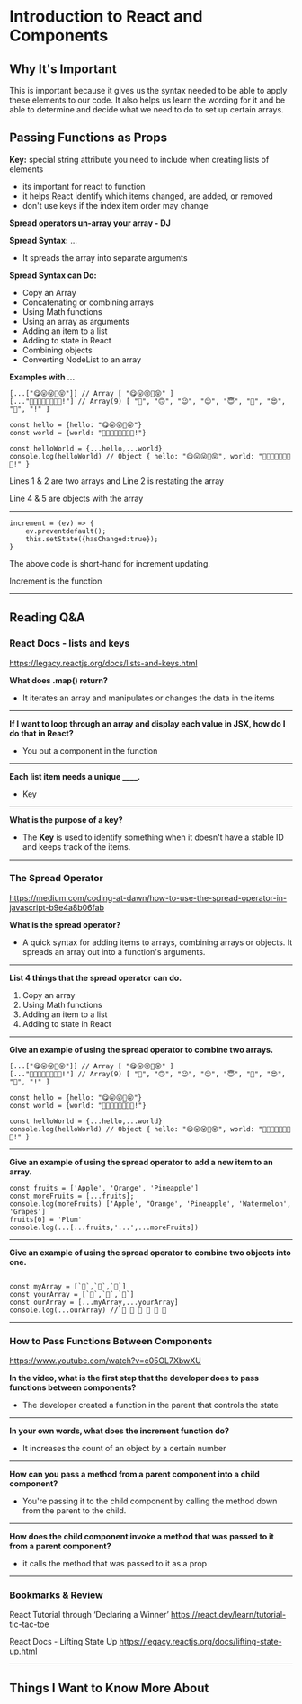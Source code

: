 # Introduction to React and Components

## Why It's Important

This is important because it gives us the syntax needed to be able to apply these elements to our code. It also helps us learn the wording for it and be able to determine and decide what we need to do to set up certain arrays.

## Passing Functions as Props

**Key:** special string attribute you need to include when creating lists of elements 

- its important for react to function
- it helps React identify which items changed, are added, or removed
- don't use keys if the index item order may change

**Spread operators un-array your array - DJ**

**Spread Syntax:** ...

- It spreads the array into separate arguments

**Spread Syntax can Do:**

- Copy an Array
- Concatenating or combining arrays
- Using Math functions
- Using an array as arguments
- Adding an item to a list
- Adding to state in React
- Combining objects
- Converting NodeList to an array

**Examples with ...**

```
[...["😋😛😜🤪😝"]] // Array [ "😋😛😜🤪😝" ]
[..."🙂🙃😉😊😇🥰😍🤩!"] // Array(9) [ "🙂", "🙃", "😉", "😊", "😇", "🥰", "😍", "🤩", "!" ]

const hello = {hello: "😋😛😜🤪😝"}
const world = {world: "🙂🙃😉😊😇🥰😍🤩!"}

const helloWorld = {...hello,...world}
console.log(helloWorld) // Object { hello: "😋😛😜🤪😝", world: "🙂🙃😉😊😇🥰😍🤩!" }
```

Lines 1 & 2 are two arrays and Line 2 is restating the array

Line 4 & 5 are objects with the array

---



```
increment = (ev) => {
    ev.preventdefault();
    this.setState({hasChanged:true});
}
```

The above code is short-hand for increment updating.

Increment is the function

-----------------

## Reading Q&A

### **React Docs - lists and keys**

<https://legacy.reactjs.org/docs/lists-and-keys.html>

**What does .map() return?**

- It iterates an array and manipulates or changes the data in the items

---

**If I want to loop through an array and display each value in JSX, how do I do that in React?**

- You put a component in the function

---

**Each list item needs a unique ____.**

- Key

---

**What is the purpose of a key?**

- The **Key** is used to identify something when it doesn't have a stable ID and keeps track of the items.

-----------------

### **The Spread Operator**

<https://medium.com/coding-at-dawn/how-to-use-the-spread-operator-in-javascript-b9e4a8b06fab>

**What is the spread operator?**

- A quick syntax for adding items to arrays, combining arrays or objects. It spreads an array out into a function's arguments.

---

**List 4 things that the spread operator can do.**

1. Copy an array
2. Using Math functions
3. Adding an item to a list
4. Adding to state in React

---

**Give an example of using the spread operator to combine two arrays.**

```
[...["😋😛😜🤪😝"]] // Array [ "😋😛😜🤪😝" ]
[..."🙂🙃😉😊😇🥰😍🤩!"] // Array(9) [ "🙂", "🙃", "😉", "😊", "😇", "🥰", "😍", "🤩", "!" ]

const hello = {hello: "😋😛😜🤪😝"}
const world = {world: "🙂🙃😉😊😇🥰😍🤩!"}

const helloWorld = {...hello,...world}
console.log(helloWorld) // Object { hello: "😋😛😜🤪😝", world: "🙂🙃😉😊😇🥰😍🤩!" }
```

---

**Give an example of using the spread operator to add a new item to an array.**

```
const fruits = ['Apple', 'Orange', 'Pineapple']
const moreFruits = [...fruits];
console.log(moreFruits) ['Apple', "Orange', 'Pineapple', 'Watermelon', 'Grapes']
fruits[0] = 'Plum'
console.log(...[...fruits,'...',...moreFruits])
```

---

**Give an example of using the spread operator to combine two objects into one.**

```

const myArray = [`🤪`,`🐻`,`🎌`]
const yourArray = [`🙂`,`🤗`,`🤩`]
const ourArray = [...myArray,...yourArray]
console.log(...ourArray) // 🤪 🐻 🎌 🙂 🤗 🤩
```

-----------------

### **How to Pass Functions Between Components**

<https://www.youtube.com/watch?v=c05OL7XbwXU>

**In the video, what is the first step that the developer does to pass functions between components?**

- The developer created a function in the parent that controls the state

---

**In your own words, what does the increment function do?**

- It increases the count of an object by a certain number

---

**How can you pass a method from a parent component into a child component?**

- You're passing it to the child component by calling the method down from the parent to the child.

---

**How does the child component invoke a method that was passed to it from a parent component?**

- it calls the method that was passed to it as a prop

-----------------

### Bookmarks & Review

React Tutorial through ‘Declaring a Winner’
<https://react.dev/learn/tutorial-tic-tac-toe>

React Docs - Lifting State Up
<https://legacy.reactjs.org/docs/lifting-state-up.html>

-----------------


## Things I Want to Know More About